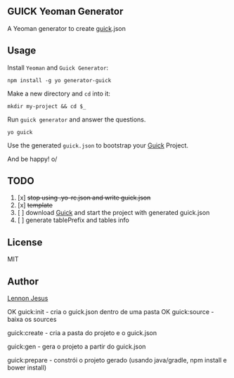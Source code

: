 ## GUICK Yeoman Generator

A Yeoman generator to create [guick](https://github.com/wdavilaneto/guick).json

## Usage

Install `Yeoman` and `Guick Generator`:

```
npm install -g yo generator-guick
```

Make a new directory and `cd` into it:

```
mkdir my-project && cd $_
```

Run `guick generator` and answer the questions.

```
yo guick
```

Use the generated `guick.json` to bootstrap your [Guick](https://github.com/wdavilaneto/guick) Project.

And be happy! o/

## TODO

1. [x] ~~stop using .yo-rc.json and write guick.json~~
2. [x] ~~template~~
3. [ ] download [Guick](https://github.com/wdavilaneto/guick) and start the project with generated guick.json
4. [ ] generate tablePrefix and tables info

## License

MIT

## Author

[Lennon Jesus](https://github.com/lennonjesus)



OK guick:init - cria o guick.json dentro de uma pasta
OK guick:source - baixa os sources


guick:create - cria a pasta do projeto e o guick.json

guick:gen - gera o projeto a partir do guick.json

guick:prepare - constrói o projeto gerado (usando java/gradle, npm install e bower install)
